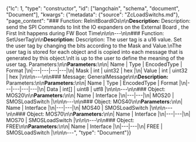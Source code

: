 {"lc": 1, "type": "constructor", "id": ["langchain", "schema", "document", "Document"], "kwargs": {"metadata": {"source": "ZcLoadSwitchs.md"}, "page_content": "### Function: ReInitBoardIOs\n\n**Description:** Description: send the SPI Commands to Init the IO expanders on the External Board , the First Init happens during FW Boot Time\n\n\n---\n\n### Function: SetUserTag\n\n**Description:** Description: The user tag is a u16 value. Set the user tag by changing the bits according to the Mask and Value.\nThe user tag is stored for each object and is copied into each message that is generated by this object.\nIt is up to the user to define the meaning of the user tag. Parameters:\n\n**Parameters:**\n\n| Name | Type | EncodedType | Format |\n|---|---|---|---|\n| Mask | int | uint32 | hex |\n| Value | int | uint32 | hex |\n\n\n---\n\n### Message: GeneralMessage\n\n**Description:** Parameters:\n\n**Parameters:**\n\n| Name | Type | EncodedType | Format |\n|---|---|---|---|\n| Data | int[] | uint8 | utf8 |\n\n\n---\n\n### Object: MOS20\n\n**Parameters:**\n\n| Name | Interface |\n|---|---|\n| MOS20 | SMOSLoadSwitch |\n\n\n---\n\n### Object: MOS40\n\n**Parameters:**\n\n| Name | Interface |\n|---|---|\n| MOS40 | SMOSLoadSwitch |\n\n\n---\n\n### Object: MOS70\n\n**Parameters:**\n\n| Name | Interface |\n|---|---|\n| MOS70 | SMOSLoadSwitch |\n\n\n---\n\n### Object: FREE\n\n**Parameters:**\n\n| Name | Interface |\n|---|---|\n| FREE | SMOSLoadSwitch |\n\n\n---", "type": "Document"}}